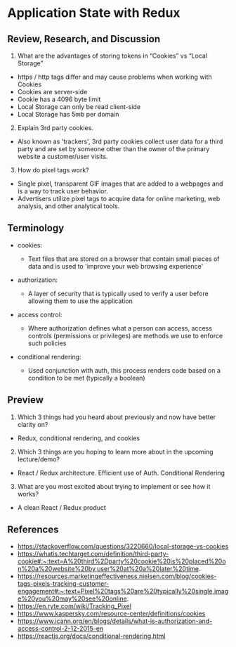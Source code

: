 # Application State with Redux

## Review, Research, and Discussion

1. What are the advantages of storing tokens in “Cookies” vs “Local Storage”

- https / http tags differ and may cause problems when working with Cookies
- Cookies are server-side
- Cookie has a 4096 byte limit
- Local Storage can only be read client-side
- Local Storage has 5mb per domain

2. Explain 3rd party cookies.

- Also known as 'trackers', 3rd party cookies collect user data for a third party and are set by someone other than the owner of the primary website a customer/user visits.

3. How do pixel tags work?

- Single pixel, transparent GIF images that are added to a webpages and is a way to track user behavior.
- Advertisers utilize pixel tags to acquire data for online marketing, web analysis, and other analytical tools.

## Terminology

- cookies:

  - Text files that are stored on a browser that contain small pieces of data and is used to 'improve your web browsing experience'

- authorization:

  - A layer of security that is typically used to verify a user before allowing them to use the application

- access control:

  - Where authorization defines what a person can access, access controls (permissions or privileges) are methods we use to enforce such policies

- conditional rendering:

  - Used conjunction with auth, this process renders code based on a condition to be met (typically a boolean)

## Preview

1. Which 3 things had you heard about previously and now have better clarity on?

- Redux, conditional rendering, and cookies

2. Which 3 things are you hoping to learn more about in the upcoming lecture/demo?

- React / Redux architecture. Efficient use of Auth. Conditional Rendering

3. What are you most excited about trying to implement or see how it works?

- A clean React / Redux product

## References

- https://stackoverflow.com/questions/3220660/local-storage-vs-cookies
- https://whatis.techtarget.com/definition/third-party-cookie#:~:text=A%20third%2Dparty%20cookie%20is%20placed%20on%20a%20website%20by,user%20at%20a%20later%20time.
- https://resources.marketingeffectiveness.nielsen.com/blog/cookies-tags-pixels-tracking-customer-engagement#:~:text=Pixel%20tags%20are%20typically%20single,image%20you%20may%20see%20online.
- https://en.ryte.com/wiki/Tracking_Pixel
- https://www.kaspersky.com/resource-center/definitions/cookies
- https://www.icann.org/en/blogs/details/what-is-authorization-and-access-control-2-12-2015-en
- https://reactjs.org/docs/conditional-rendering.html
